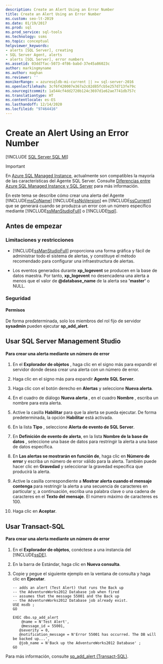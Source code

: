 ```yaml
---
description: Create an Alert Using an Error Number
title: Create an Alert Using an Error Number
ms.custom: seo-lt-2019
ms.date: 01/19/2017
ms.prod: sql
ms.prod_service: sql-tools
ms.technology: ssms
ms.topic: conceptual
helpviewer_keywords:
- alerts [SQL Server], creating
- SQL Server Agent, alerts
- alerts [SQL Server], error numbers
ms.assetid: 03dd7fac-5073-4f86-babd-37e45a86023c
author: markingmyname
ms.author: maghan
ms.reviewer: ''
monikerRange: = azuresqldb-mi-current || >= sql-server-2016
ms.openlocfilehash: 3cf6f420007e367a2c82d85fcb5e257d713fe79c
ms.sourcegitcommit: 1a544cf4dd2720b124c3697d1e62ae7741db757c
ms.translationtype: HT
ms.contentlocale: es-ES
ms.lasthandoff: 12/14/2020
ms.locfileid: "97464416"
---
```

# <a name="create-an-alert-using-an-error-number"></a>Create an Alert Using an Error Number
[!INCLUDE [SQL Server SQL MI](../../includes/applies-to-version/sql-asdbmi.md)]

> [!IMPORTANT]  
> En [Azure SQL Managed Instance](/azure/azure-sql/managed-instance/sql-managed-instance-paas-overview), actualmente son compatibles la mayoría de las características del Agente SQL Server. Consulte [Diferencias entre Azure SQL Managed Instance y SQL Server](/azure/sql-database/sql-database-managed-instance-transact-sql-information#sql-server-agent) para más información.

En este tema se describe cómo crear una alerta del Agente [!INCLUDE[msCoName](../../includes/msconame_md.md)] [!INCLUDE[ssNoVersion](../../includes/ssnoversion-md.md)] en [!INCLUDE[ssCurrent](../../includes/sscurrent-md.md)] que se generará cuando se produzca un error con un número específico mediante [!INCLUDE[ssManStudioFull](../../includes/ssmanstudiofull-md.md)] o [!INCLUDE[tsql](../../includes/tsql-md.md)].  
  
## <a name="before-you-begin"></a><a name="BeforeYouBegin"></a>Antes de empezar  
  
### <a name="limitations-and-restrictions"></a><a name="Restrictions"></a>Limitaciones y restricciones  
  
-   [!INCLUDE[ssManStudioFull](../../includes/ssmanstudiofull-md.md)] proporciona una forma gráfica y fácil de administrar todo el sistema de alertas, y constituye el método recomendado para configurar una infraestructura de alertas.  
  
-   Los eventos generados durante **xp_logevent** se producen en la base de datos maestra. Por tanto, **xp_logevent** no desencadena una alerta a menos que el valor de **\@database_name** de la alerta sea **'master'** o NULL.  
  
### <a name="security"></a><a name="Security"></a>Seguridad  
  
#### <a name="permissions"></a><a name="Permissions"></a>Permisos  
De forma predeterminada, solo los miembros del rol fijo de servidor **sysadmin** pueden ejecutar **sp_add_alert**.  
  
## <a name="using-sql-server-management-studio"></a><a name="SSMSProcedure"></a>Usar SQL Server Management Studio  
  
#### <a name="to-create-an-alert-using-an-error-number"></a>Para crear una alerta mediante un número de error  
  
1.  En el **Explorador de objetos** , haga clic en el signo más para expandir el servidor donde desea crear una alerta con un número de error.  
  
2.  Haga clic en el signo más para expandir **Agente SQL Server**.  
  
3.  Haga clic con el botón derecho en **Alertas** y seleccione **Nueva alerta**.  
  
4.  En el cuadro de diálogo **Nueva alerta** , en el cuadro **Nombre** , escriba un nombre para esta alerta.  
  
5.  Active la casilla **Habilitar** para que la alerta se pueda ejecutar. De forma predeterminada, la opción **Habilitar** está activada.  
  
6.  En la lista **Tipo** , seleccione **Alerta de evento de SQL Server**.  
  
7.  En **Definición de evento de alerta**, en la lista **Nombre de la base de datos** , seleccione una base de datos para restringir la alerta a una base de datos específica.  
  
8.  En **Las alertas se mostrarán en función de**, haga clic en **Número de error** y escriba un número de error válido para la alerta. También puede hacer clic en **Gravedad** y seleccionar la gravedad específica que producirá la alerta.  
  
9. Active la casilla correspondiente a **Mostrar alerta cuando el mensaje contenga** para restringir la alerta a una secuencia de caracteres en particular y, a continuación, escriba una palabra clave o una cadena de caracteres en el **Texto del mensaje**. El número máximo de caracteres es 100.  
  
10. Haga clic en **Aceptar**.  
  
## <a name="using-transact-sql"></a><a name="TsqlProcedure"></a>Usar Transact-SQL  
  
#### <a name="to-create-an-alert-using-an-error-number"></a>Para crear una alerta mediante un número de error  
  
1.  En el **Explorador de objetos**, conéctese a una instancia del [!INCLUDE[ssDE](../../includes/ssde_md.md)].  
  
2.  En la barra de Estándar, haga clic en **Nueva consulta**.  
  
3.  Copie y pegue el siguiente ejemplo en la ventana de consulta y haga clic en **Ejecutar**.  
  
    ```  
    -- adds an alert (Test Alert) that runs the Back up
    -- the AdventureWorks2012 Database job when fired   
    -- assumes that the message 55001 and the Back up
    -- the AdventureWorks2012 Database job already exist.  
    USE msdb ;  
    GO  
  
    EXEC dbo.sp_add_alert  
        @name = N'Test Alert',  
        @message_id = 55001,   
       @severity = 0,   
       @notification_message = N'Error 55001 has occurred. The DB will be backed up...',   
       @job_name = N'Back up the AdventureWorks2012 Database' ;  
    GO  
    ```  
  
Para más información, consulte [sp_add_alert (Transact-SQL)](../../relational-databases/system-stored-procedures/sp-add-alert-transact-sql.md).  
